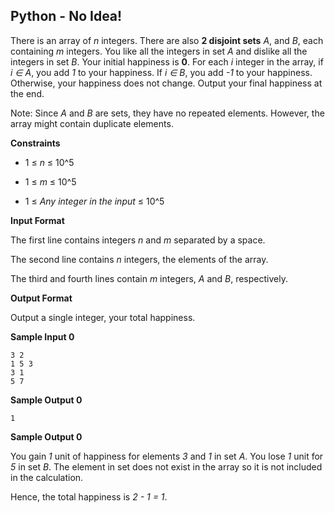## Python - No Idea!

There is an array of *n* integers. There are also **2 disjoint sets** *A*, and *B*, each containing *m* integers. You like all the integers in set *A* and dislike all the integers in set *B*. Your initial happiness is **0**. For each *i* integer in the array, if *i ∈ A*, you add *1* to your happiness. If *i ∈ B*, you add *-1* to your happiness. Otherwise, your happiness does not change. Output your final happiness at the end.

Note: Since *A* and *B* are sets, they have no repeated elements. However, the array might contain duplicate elements.

**Constraints**

* 1 ≤ *n* ≤ 10^5

* 1 ≤ *m* ≤ 10^5

* 1 ≤ *Any integer in the input* ≤ 10^5

**Input Format**

The first line contains integers *n* and *m* separated by a space.

The second line contains *n* integers, the elements of the array.

The third and fourth lines contain *m* integers, *A* and *B*, respectively.

**Output Format**

Output a single integer, your total happiness.

**Sample Input 0**

```
3 2
1 5 3
3 1
5 7
```

**Sample Output 0**

```
1
```

**Sample Output 0**

You gain *1* unit of happiness for elements *3* and *1* in set *A*. You lose *1* unit for *5* in set *B*. The element  in set  does not exist in the array so it is not included in the calculation.

Hence, the total happiness is *2 - 1 = 1*.